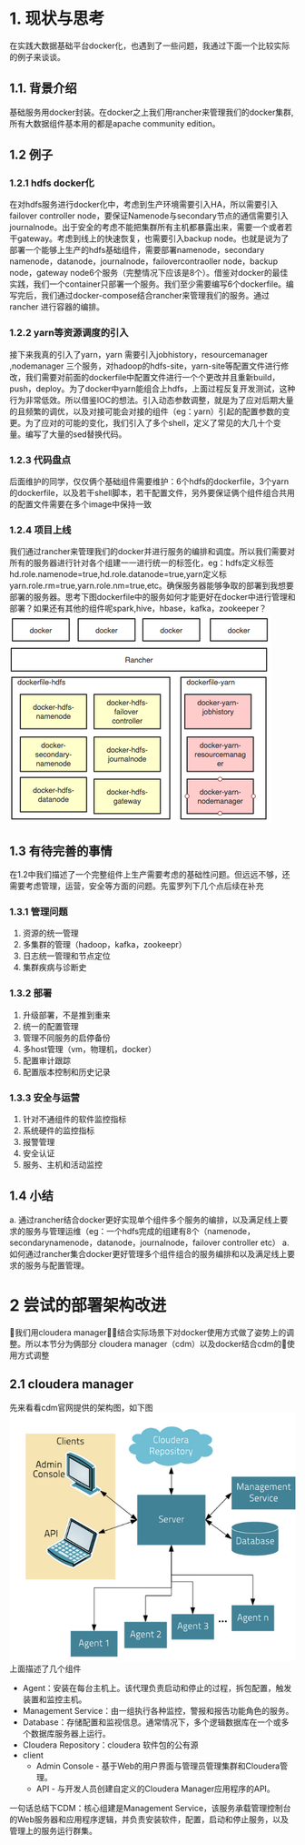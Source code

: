# 1. 现状与思考  

在实践大数据基础平台docker化，也遇到了一些问题，我通过下面一个比较实际的例子来谈谈。
## 1.1. 背景介绍
基础服务用docker封装。在docker之上我们用rancher来管理我们的docker集群,所有大数据组件基本用的都是apache community edition。
## 1.2 例子
### 1.2.1 hdfs docker化
在对hdfs服务进行docker化中，考虑到生产环境需要引入HA，所以需要引入failover controller node，要保证Namenode与secondary节点的通信需要引入journalnode。出于安全的考虑不能把集群所有主机都暴露出来，需要一个或者若干gateway。考虑到线上的快速恢复，也需要引入backup node。也就是说为了部署一个能够上生产的hdfs基础组件，需要部署namenode，secondary namenode，datanode，journalnode，failovercontraoller node，backup node，gateway node6个服务（完整情况下应该是8个）。借鉴对docker的最佳实践，我们一个container只部署一个服务。我们至少需要编写6个dockerfile。编写完后，我们通过docker-compose结合rancher来管理我们的服务。通过rancher 进行容器的编排。
### 1.2.2 yarn等资源调度的引入
接下来我真的引入了yarn，yarn 需要引入jobhistory，resourcemanager ,nodemanager 三个服务，对hadoop的hdfs-site，yarn-site等配置文件进行修改，我们需要对前面的dockerfile中配置文件进行一个个更改并且重新build，push，deploy。为了docker中yarn能组合上hdfs，上面过程反复开发测试，这种行为非常低效。所以借鉴IOC的想法。引入动态参数调整，就是为了应对后期大量的且频繁的调优，以及对接可能会对接的组件（eg：yarn）引起的配置参数的变更。为了应对的可能的变化，我们引入了多个shell，定义了常见的大几十个变量。编写了大量的sed替换代码。
### 1.2.3 代码盘点
后面维护的同学，仅仅俩个基础组件需要维护：6个hdfs的dockerfile，3个yarn的dockerfile，以及若干shell脚本，若干配置文件，另外要保证俩个组件组合共用的配置文件需要在多个image中保持一致
### 1.2.4 项目上线
我们通过rancher来管理我们的docker并进行服务的编排和调度。所以我们需要对所有的服务器进行针对各个组建一一进行统一的标签化，eg：hdfs定义标签hd.role.namenode=true,hd.role.datanode=true,yarn定义标yarn.role.rm=true,yarn.role.nm=true,etc。确保服务器能够争取的部署到我想要部署的服务器。思考下图dockerfile中的服务如何才能更好在docker中进行管理和部署？如果还有其他的组件呢spark,hive，hbase，kafka，zookeeper？  
![](./2B场景，快速部署贴近实际生产的大数据基础平台/1.png)

## 1.3 有待完善的事情
在1.2中我们描述了一个完整组件上生产需要考虑的基础性问题。但远远不够，还需要考虑管理，运营，安全等方面的问题。先蛮罗列下几个点后续在补充
### 1.3.1 管理问题
1. 资源的统一管理
2. 多集群的管理（hadoop，kafka，zookeepr）
3. 日志统一管理和节点定位
4. 集群疾病与诊断史 
### 1.3.2 部署
1. 升级部署，不是推到重来
2. 统一的配置管理
3. 管理不同服务的启停备份
4. 多host管理（vm，物理机，docker）
5. 配置审计跟踪
6. 配置版本控制和历史记录
### 1.3.3 安全与运营
1. 针对不通组件的软件监控指标
2. 系统硬件的监控指标
3. 报警管理
4. 安全认证
5. 服务、主机和活动监控

## 1.4 小结
a. 通过rancher结合docker更好实现单个组件多个服务的编排，以及满足线上要求的服务与管理运维（eg：一个hdfs完成的组建有8个（namenode，secondarynamenode，datanode，journalnode，failover controller etc）
a. 如何通过rancher集合docker更好管理多个组件组合的服务编排和以及满足线上要求的服务与配置管理。  

# 2 尝试的部署架构改进  
我们用cloudera manager结合实际场景下对docker使用方式做了姿势上的调整。所以本节分为俩部分 cloudera manager（cdm）以及docker结合cdm的使用方式调整
## 2.1 cloudera manager
先来看看cdm官网提供的架构图，如下图  
![](./2B场景，快速部署贴近实际生产的大数据基础平台/2.png)
上面描述了几个组件  
- Agent：安装在每台主机上。该代理负责启动和停止的过程，拆包配置，触发装置和监控主机。  
- Management Service：由一组执行各种监控，警报和报告功能角色的服务。  
- Database：存储配置和监视信息。通常情况下，多个逻辑数据库在一个或多个数据库服务器上运行。  
- Cloudera Repository：cloudera 软件包的公有源
- client
    - Admin Console - 基于Web的用户界面与管理员管理集群和Cloudera管理。
    - API - 与开发人员创建自定义的Cloudera Manager应用程序的API。

一句话总结下CDM：核心组建是Management Service，该服务承载管理控制台的Web服务器和应用程序逻辑，并负责安装软件，配置，启动和停止服务，以及管理上的服务运行群集。